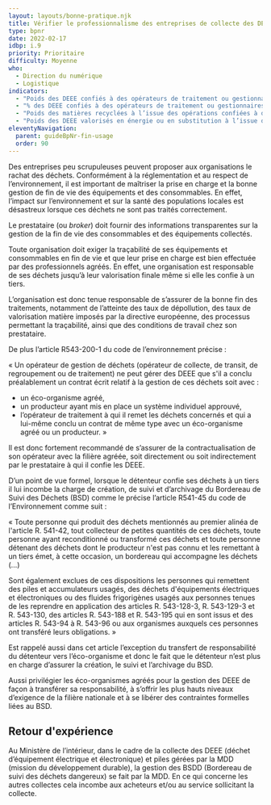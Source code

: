 ```yaml
---
layout: layouts/bonne-pratique.njk
title: Vérifier le professionnalisme des entreprises de collecte des DEEE
type: bpnr
date: 2022-02-17
idbp: i.9
priority: Prioritaire
difficulty: Moyenne
who:
  - Direction du numérique
  - Logistique
indicators:
  - "Poids des DEEE confiés à des opérateurs de traitement ou gestionnaires de déchets"
  - "% des DEEE confiés à des opérateurs de traitement ou gestionnaires de déchets par rapport au poids total des DEEE générés"
  - "Poids des matières recyclées à l’issue des opérations confiées à des opérateurs de traitement ou gestionnaires de déchets"
  - "Poids des DEEE valorisés en énergie ou en substitution à l’issue des opérations confiées à des opérateurs de traitement ou gestionnaires de déchets"
eleventyNavigation:
  parent: guideBpNr-fin-usage
  order: 90
---
```


Des entreprises peu scrupuleuses peuvent proposer aux organisations le rachat des déchets. Conformément à la réglementation et au respect de l’environnement, il est important de maîtriser la prise en charge et la bonne gestion de fin de vie des équipements et des consommables. En effet, l’impact sur l’environnement et sur la santé des populations locales est désastreux lorsque ces déchets ne sont pas traités correctement.

Le prestataire (ou *broker*) doit fournir des informations transparentes sur la gestion de la fin de vie des consommables et des équipements collectés.

Toute organisation doit exiger la traçabilité de ses équipements et consommables en fin de vie et que leur prise en charge est bien effectuée par des professionnels agréés. En effet, une organisation est responsable de ses déchets jusqu’à leur valorisation finale même si elle les confie à un tiers.

L’organisation est donc tenue responsable de s’assurer de la bonne fin des traitements, notamment de l’atteinte des taux de dépollution, des taux de valorisation matière imposés par la directive européenne, des processus permettant la traçabilité, ainsi que des conditions de travail chez son prestataire.

De plus l’article R543-200-1 du code de l’environnement précise :

« Un opérateur de gestion de déchets (opérateur de collecte, de transit, de regroupement ou de traitement) ne peut gérer des DEEE que s'il a conclu préalablement un contrat écrit relatif à la gestion de ces déchets soit avec :

- un éco-organisme agréé,
- un producteur ayant mis en place un système individuel approuvé,
- l’opérateur de traitement à qui il remet les déchets concernés et qui a lui-même conclu un contrat de même type avec un éco-organisme agréé ou un producteur. »

Il est donc fortement recommandé de s’assurer de la contractualisation de son opérateur avec la filière agréée, soit directement ou soit indirectement par le prestataire à qui il confie les DEEE.

D’un point de vue formel, lorsque le détenteur confie ses déchets à un tiers il lui incombe la charge de création, de suivi et d’archivage du Bordereau de Suivi des Déchets (BSD) comme le précise l’article R541-45 du code de l’Environnement comme suit :

« Toute personne qui produit des déchets mentionnés au premier alinéa de l'article R. 541-42, tout collecteur de petites quantités de ces déchets, toute personne ayant reconditionné ou transformé ces déchets et toute personne détenant des déchets dont le producteur n'est pas connu et les remettant à un tiers émet, à cette occasion, un bordereau qui accompagne les déchets (…)

Sont également exclues de ces dispositions les personnes qui remettent des piles et accumulateurs usagés, des déchets d'équipements électriques et électroniques ou des fluides frigorigènes usagés aux personnes tenues de les reprendre en application des articles R. 543-128-3, R. 543-129-3 et R. 543-130, des articles R. 543-188 et R. 543-195 qui en sont issus et des articles R. 543-94 à R. 543-96 ou aux organismes auxquels ces personnes ont transféré leurs obligations. »

Est rappelé aussi dans cet article l’exception du transfert de responsabilité du détenteur vers l’éco-organisme et donc le fait que le détenteur n’est plus en charge d’assurer la création, le suivi et l’archivage du BSD.

Aussi privilégier les éco-organismes agréés pour la gestion des DEEE de façon à transférer sa responsabilité, à s’offrir les plus hauts niveaux d’exigence de la filière nationale et à se libérer des contraintes formelles liées au BSD.

## Retour d'expérience 

Au Ministère de l’intérieur, dans le cadre de la collecte des DEEE (déchet d’équipement électrique et électronique) et piles gérées par la MDD (mission du développement durable), la gestion des BSDD (Bordereau de suivi des déchets dangereux) se fait par la MDD. En ce qui concerne les autres collectes cela incombe aux acheteurs et/ou au service sollicitant la collecte. 
